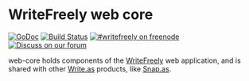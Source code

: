 WriteFreely web core
====================
[![GoDoc](https://godoc.org/github.com/writeas/web-core?status.svg)](https://godoc.org/github.com/writeas/web-core)
[![Build Status](https://travis-ci.org/writeas/web-core.svg)](https://travis-ci.org/writeas/web-core)
[![#writefreely on freenode](https://img.shields.io/badge/freenode-%23writefreely-blue.svg)](http://webchat.freenode.net/?channels=writefreely)
[![Discuss on our forum](https://img.shields.io/discourse/https/discuss.write.as/users.svg?label=forum)](https://discuss.write.as/c/development)

web-core holds components of the [WriteFreely](https://writefreely.org) web application, and is shared with other [Write.as](https://write.as) products, like [Snap.as](https://snap.as).
